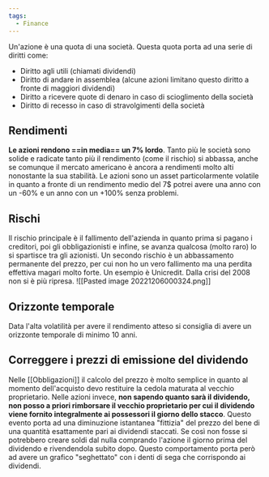 ```yaml
---
tags:
  - Finance
---
```



Un'azione è una quota di una società.
Questa quota porta ad una serie di diritti come:
* Diritto agli utili (chiamati dividendi)
* Diritto di andare in assemblea (alcune azioni limitano questo diritto a fronte di maggiori dividendi)
* Diritto a ricevere quote di denaro in caso di scioglimento della società
* Diritto di recesso in caso di stravolgimenti della società

## Rendimenti
**Le azioni rendono ==in media== un 7% lordo**. Tanto più le società sono solide e radicate tanto più il rendimento (come il rischio) si abbassa, anche se comunque il mercato americano è ancora a rendimenti molto alti nonostante la sua stabilità.
Le azioni sono un asset particolarmente volatile in quanto a fronte di un rendimento medio del 7$ potrei avere una anno con un -60% e un anno con un +100% senza problemi.

## Rischi
Il rischio principale è il fallimento dell'azienda in quanto prima si pagano i creditori, poi gli obbligazionisti e infine, se avanza qualcosa (molto raro) lo si spartisce tra gli azionisti.
Un secondo rischio è un abbassamento permanente del prezzo, per cui non ho un vero fallimento ma una perdita effettiva magari molto forte.
Un esempio è Unicredit. Dalla crisi del 2008 non si è più ripresa.
![[Pasted image 20221206000324.png]]

## Orizzonte temporale
Data l'alta volatilità per avere il rendimento atteso si consiglia di avere un orizzonte temporale di minimo 10 anni.

## Correggere i prezzi di emissione del dividendo
Nelle [[Obbligazioni]] il calcolo del prezzo è molto semplice in quanto al momento dell'acquisto devo restituire la cedola maturata al vecchio proprietario.
Nelle azioni invece, **non sapendo quanto sarà il dividendo, non posso a priori rimborsare il vecchio proprietario per cui il dividendo viene fornito integralmente ai possessori il giorno dello stacco**.
Questo evento porta ad una diminuzione istantanea "fittizia" del prezzo del bene di una quantità esattamente pari ai dividendi staccati.
Se così non fosse si potrebbero creare soldi dal nulla comprando l'azione il giorno prima del dividendo e rivendendola subito dopo.
Questo comportamento porta però ad avere un grafico "seghettato" con i denti di sega che corrispondo ai dividendi.